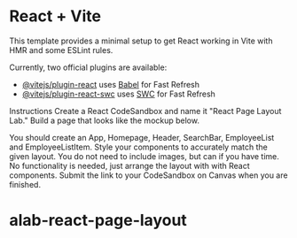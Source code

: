 # React + Vite

This template provides a minimal setup to get React working in Vite with HMR and some ESLint rules.

Currently, two official plugins are available:

- [@vitejs/plugin-react](https://github.com/vitejs/vite-plugin-react/blob/main/packages/plugin-react/README.md) uses [Babel](https://babeljs.io/) for Fast Refresh
- [@vitejs/plugin-react-swc](https://github.com/vitejs/vite-plugin-react-swc) uses [SWC](https://swc.rs/) for Fast Refresh

Instructions
Create a React CodeSandbox and name it "React Page Layout Lab."
Build a page that looks like the mockup below.

You should create an App, Homepage, Header, SearchBar, EmployeeList and EmployeeListItem.
Style your components to accurately match the given layout. You do not need to include images, but can if you have time.
No functionality is needed, just arrange the layout with with React components.
Submit the link to your CodeSandbox on Canvas when you are finished.
# alab-react-page-layout
